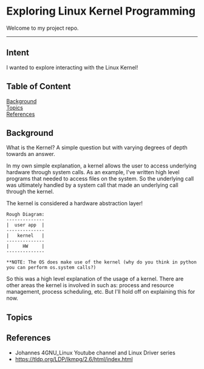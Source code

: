 # Exploring Linux Kernel Programming

Welcome to my project repo.

---

## Intent

I wanted to explore interacting with the Linux Kernel!

## Table of Content
[Background](#background)<br>
[Topics](#topics)<br>
[References](#references)<br>

## Background
What is the Kernel? A simple question but with varying degrees of depth towards an answer.

In my own simple explanation, a kernel allows the user to access underlying hardware through system calls. As an example, I've written high level programs that needed to access files on the system. So the underlying call was ultimately handled by a system call that made an underlying call through the kernel.

The kernel is considered a hardware abstraction layer!
```
Rough Diagram:
--------------
|  user app  |
--------------
|   kernel   |
--------------
|     HW     |
--------------

**NOTE: The OS does make use of the kernel (why do you think in python you can perform os.system calls?)
```

So this was a high level explanation of the usage of a kernel. There are other areas the kernel is involved in such as: process and resource management, process scheduling, etc. But I'll hold off on explaining this for now.

## Topics

## References
- Johannes 4GNU_Linux Youtube channel and Linux Driver series
- https://tldp.org/LDP/lkmpg/2.6/html/index.html

